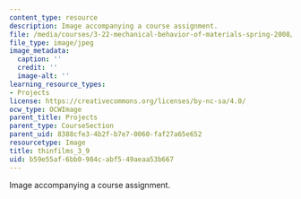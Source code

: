 ```yaml
---
content_type: resource
description: Image accompanying a course assignment.
file: /media/courses/3-22-mechanical-behavior-of-materials-spring-2008/b59e55af6bb0984cabf549aeaa53b667_thinfilms_3_9.jpg
file_type: image/jpeg
image_metadata:
  caption: ''
  credit: ''
  image-alt: ''
learning_resource_types:
- Projects
license: https://creativecommons.org/licenses/by-nc-sa/4.0/
ocw_type: OCWImage
parent_title: Projects
parent_type: CourseSection
parent_uid: 8388cfe3-4b2f-b7e7-0060-faf27a65e652
resourcetype: Image
title: thinfilms_3_9
uid: b59e55af-6bb0-984c-abf5-49aeaa53b667
---
```

Image accompanying a course assignment.